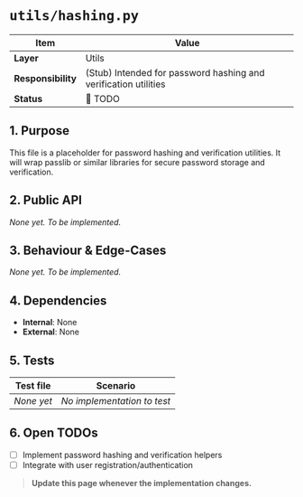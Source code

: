 <!-- filepath: c:\Users\00010654\Documents\Git\ReViewPoint\docs\backend\utils\hashing.py.md -->
# `utils/hashing.py`

| Item | Value |
|------|-------|
| **Layer** | Utils |
| **Responsibility** | (Stub) Intended for password hashing and verification utilities |
| **Status** | 🔴 TODO |

## 1. Purpose  
This file is a placeholder for password hashing and verification utilities. It will wrap passlib or similar libraries for secure password storage and verification.

## 2. Public API  
_None yet. To be implemented._

## 3. Behaviour & Edge-Cases  
_None yet. To be implemented._

## 4. Dependencies  
- **Internal**: None
- **External**: None

## 5. Tests  
| Test file | Scenario |
|-----------|----------|
| _None yet_ | _No implementation to test_ |

## 6. Open TODOs  
- [ ] Implement password hashing and verification helpers
- [ ] Integrate with user registration/authentication

> **Update this page whenever the implementation changes.**
